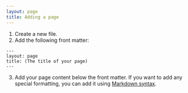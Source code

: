 ```yaml
---
layout: page
title: Adding a page
---
```


1. Create a new file.
2. Add the following front matter:
~~~~~~~~
---
layout: page
title: (The title of your page)
---
~~~~~~~~    
3. Add your page content below the front matter.  If you want to add any special formatting, you can add it using [Markdown syntax](https://www.markdownguide.org/basic-syntax/).
